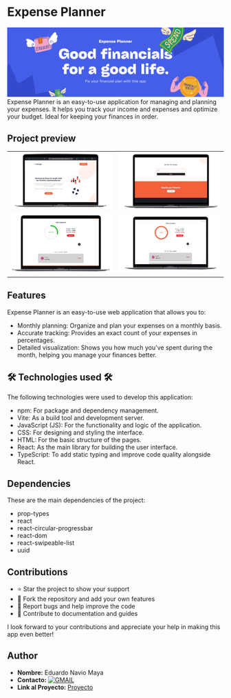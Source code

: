 # Expense Planner
<img src="https://github.com/naviotech/expense-planner/blob/main/banner.png">
Expense Planner is an easy-to-use application for managing and planning your expenses. It helps you track your income and expenses and optimize your budget. Ideal for keeping your finances in order.

## Project preview


|  |  |
| -------- | -------- |
| ![capt1](https://github.com/naviotech/expense-planner/blob/main/capt1.png) | ![capt2](https://github.com/naviotech/expense-planner/blob/main/capt2.png) |
| ![capt3](https://github.com/naviotech/expense-planner/blob/main/capt3.png) | ![cap3](https://github.com/naviotech/expense-planner/blob/main/cap3.png) |


## Features

Expense Planner is an easy-to-use web application that allows you to:

- Monthly planning: Organize and plan your expenses on a monthly basis.
- Accurate tracking: Provides an exact count of your expenses in percentages.
- Detailed visualization: Shows you how much you've spent during the month, helping you manage your finances better.

## 🛠️ Technologies used 🛠️

The following technologies were used to develop this application:

- npm: For package and dependency management.
- Vite: As a build tool and development server.
- JavaScript (JS): For the functionality and logic of the application.
- CSS: For designing and styling the interface.
- HTML: For the basic structure of the pages.
- React: As the main library for building the user interface.
- TypeScript: To add static typing and improve code quality alongside React.
  
## Dependencies

These are the main dependencies of the project:

- prop-types
- react
- react-circular-progressbar
- react-dom
- react-swipeable-list
- uuid
  
## Contributions

- ⭐ Star the project to show your support
- 🚀 Fork the repository and add your own features
- 🐛 Report bugs and help improve the code
- 📝 Contribute to documentation and guides

I look forward to your contributions and appreciate your help in making this app even better!


## Author

- **Nombre:** Eduardo Navio Maya
- **Contacto:** [![GMAIL](https://img.shields.io/badge/naviomaya%40gmail.com%20-%20%20DISCORD?style=social&logo=GMAIL&labelColor=black&color=white)](mailto:naviomaya@gmail.com)
- **Link al Proyecto:** [Proyecto](https://expense-planner-naviotech.netlify.app/)


